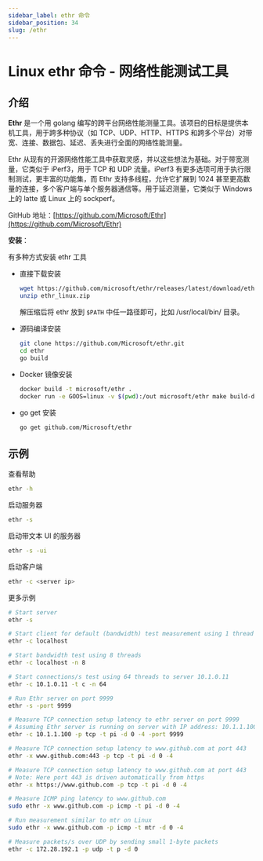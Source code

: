 ```yaml
---
sidebar_label: ethr 命令
sidebar_position: 34
slug: /ethr
---
```


# Linux ethr 命令 - 网络性能测试工具



## 介绍

**Ethr** 是一个用 golang 编写的跨平台网络性能测量工具。该项目的目标是提供本机工具，用于跨多种协议（如 TCP、UDP、HTTP、HTTPS 和跨多个平台）对带宽、连接、数据包、延迟、丢失进行全面的网络性能测量。

Ethr 从现有的开源网络性能工具中获取灵感，并以这些想法为基础。对于带宽测量，它类似于 iPerf3，用于 TCP 和 UDP 流量。iPerf3 有更多选项可用于执行限制测试，更丰富的功能集，而 Ethr 支持多线程，允许它扩展到 1024 甚至更高数量的连接，多个客户端与单个服务器通信等。用于延迟测量，它类似于 Windows 上的 latte 或 Linux 上的 sockperf。

GitHub 地址：[https://github.com/Microsoft/Ethr](https://github.com/Microsoft/Ethr)

**安装**：

有多种方式安装 ethr 工具

- 直接下载安装

  ```bash
  wget https://github.com/microsoft/ethr/releases/latest/download/ethr_linux.zip
  unzip ethr_linux.zip
  ```

  解压缩后将 ethr 放到 `$PATH` 中任一路径即可，比如 /usr/local/bin/ 目录。

- 源码编译安装

  ```bash
  git clone https://github.com/Microsoft/ethr.git
  cd ethr
  go build
  ```

- Docker 镜像安装

  ```bash
  docker build -t microsoft/ethr .
  docker run -e GOOS=linux -v $(pwd):/out microsoft/ethr make build-docker
  ```

- go get 安装

  ```bash
  go get github.com/Microsoft/ethr
  ```



## 示例

查看帮助

```bash
ethr -h
```

启动服务器

```bash
ethr -s
```

启动带文本 UI 的服务器

```bash
ethr -s -ui
```

启动客户端

```bash
ethr -c <server ip>
```

更多示例

```bash
# Start server
ethr -s

# Start client for default (bandwidth) test measurement using 1 thread
ethr -c localhost

# Start bandwidth test using 8 threads
ethr -c localhost -n 8

# Start connections/s test using 64 threads to server 10.1.0.11
ethr -c 10.1.0.11 -t c -n 64

# Run Ethr server on port 9999
ethr -s -port 9999

# Measure TCP connection setup latency to ethr server on port 9999
# Assuming Ethr server is running on server with IP address: 10.1.1.100
ethr -c 10.1.1.100 -p tcp -t pi -d 0 -4 -port 9999

# Measure TCP connection setup latency to www.github.com at port 443
ethr -x www.github.com:443 -p tcp -t pi -d 0 -4

# Measure TCP connection setup latency to www.github.com at port 443
# Note: Here port 443 is driven automatically from https
ethr -x https://www.github.com -p tcp -t pi -d 0 -4

# Measure ICMP ping latency to www.github.com
sudo ethr -x www.github.com -p icmp -t pi -d 0 -4

# Run measurement similar to mtr on Linux
sudo ethr -x www.github.com -p icmp -t mtr -d 0 -4

# Measure packets/s over UDP by sending small 1-byte packets
ethr -c 172.28.192.1 -p udp -t p -d 0
```


